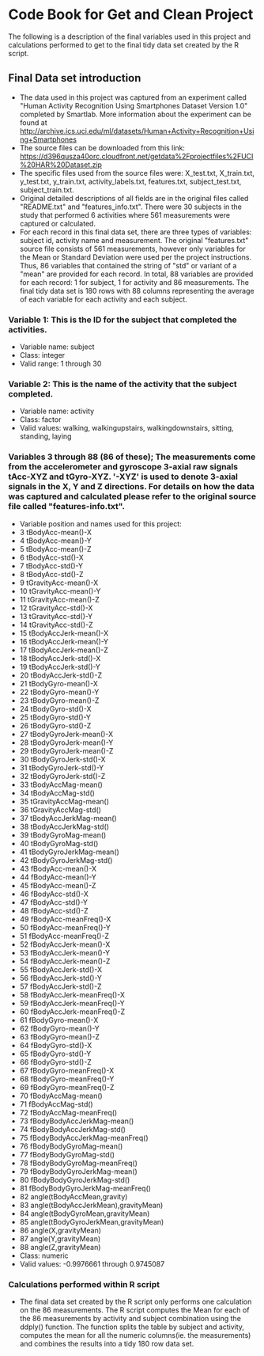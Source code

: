 # Code Book for Get and Clean Project
The following is a description of the final variables used in this project and calculations performed to get to the final tidy data set created by the R script.

## Final Data set introduction
* The data used in this project was captured from an experiment called "Human Activity Recognition Using Smartphones Dataset Version 1.0" completed by Smartlab. More information about the experiment can be found at http://archive.ics.uci.edu/ml/datasets/Human+Activity+Recognition+Using+Smartphones 
* The source files can be downloaded from this link: https://d396qusza40orc.cloudfront.net/getdata%2Fprojectfiles%2FUCI%20HAR%20Dataset.zip
* The specific files used from the source files were: X_test.txt, X_train.txt, y_test.txt, y_train.txt, activity_labels.txt, features.txt, subject_test.txt, subject_train.txt. 
* Original detailed descriptions of all fields are in the original files called "README.txt" and "features_info.txt".  There were 30 subjects in the study that performed 6 activities where 561 measurements were captured or calculated.
* For each record in this final data set, there are three types of variables: subject id, activity name and measurement.  The original "features.txt" source file consists of 561 measurements, however only variables for the Mean or Standard Deviation were used per the project instructions. Thus, 86 variables that contained the string of "std" or variant of a "mean" are provided for each record. In total, 88 variables are provided for each record: 1 for subject, 1 for activity and 86 measurements.  The final tidy data set is 180 rows with 88 columns representing the average of each variable for each activity and each subject.
  
### Variable 1: This is the ID for the subject that completed the activities.
* Variable name: subject
* Class: integer
* Valid range: 1 through 30

### Variable 2: This is the name of the activity that the subject completed. 
* Variable name: activity
* Class: factor
* Valid values: walking, walkingupstairs, walkingdownstairs, sitting, standing, laying

### Variables 3 through 88 (86 of these); The measurements come from the accelerometer and gyroscope 3-axial raw signals tAcc-XYZ and tGyro-XYZ. '-XYZ' is used to denote 3-axial signals in the X, Y and Z directions. For details on how the data was captured and calculated please refer to the original source file called "features-info.txt".
* Variable position and names used for this project: 
* 3 tBodyAcc-mean()-X
* 4	tBodyAcc-mean()-Y
* 5	tBodyAcc-mean()-Z
* 6	tBodyAcc-std()-X
* 7	tBodyAcc-std()-Y
* 8	tBodyAcc-std()-Z
* 9	tGravityAcc-mean()-X
* 10	tGravityAcc-mean()-Y
* 11	tGravityAcc-mean()-Z
* 12	tGravityAcc-std()-X
* 13	tGravityAcc-std()-Y
* 14	tGravityAcc-std()-Z
* 15	tBodyAccJerk-mean()-X
* 16	tBodyAccJerk-mean()-Y
* 17	tBodyAccJerk-mean()-Z
* 18	tBodyAccJerk-std()-X
* 19	tBodyAccJerk-std()-Y
* 20	tBodyAccJerk-std()-Z
* 21	tBodyGyro-mean()-X
* 22	tBodyGyro-mean()-Y
* 23	tBodyGyro-mean()-Z
* 24	tBodyGyro-std()-X
* 25	tBodyGyro-std()-Y
* 26	tBodyGyro-std()-Z
* 27	tBodyGyroJerk-mean()-X
* 28	tBodyGyroJerk-mean()-Y
* 29	tBodyGyroJerk-mean()-Z
* 30	tBodyGyroJerk-std()-X
* 31	tBodyGyroJerk-std()-Y
* 32	tBodyGyroJerk-std()-Z
* 33	tBodyAccMag-mean()
* 34	tBodyAccMag-std()
* 35	tGravityAccMag-mean()
* 36	tGravityAccMag-std()
* 37	tBodyAccJerkMag-mean()
* 38	tBodyAccJerkMag-std()
* 39	tBodyGyroMag-mean()
* 40	tBodyGyroMag-std()
* 41	tBodyGyroJerkMag-mean()
* 42	tBodyGyroJerkMag-std()
* 43	fBodyAcc-mean()-X
* 44	fBodyAcc-mean()-Y
* 45	fBodyAcc-mean()-Z
* 46	fBodyAcc-std()-X
* 47	fBodyAcc-std()-Y
* 48	fBodyAcc-std()-Z
* 49	fBodyAcc-meanFreq()-X
* 50	fBodyAcc-meanFreq()-Y
* 51	fBodyAcc-meanFreq()-Z
* 52	fBodyAccJerk-mean()-X
* 53	fBodyAccJerk-mean()-Y
* 54	fBodyAccJerk-mean()-Z
* 55	fBodyAccJerk-std()-X
* 56	fBodyAccJerk-std()-Y
* 57	fBodyAccJerk-std()-Z
* 58	fBodyAccJerk-meanFreq()-X
* 59	fBodyAccJerk-meanFreq()-Y
* 60	fBodyAccJerk-meanFreq()-Z
* 61	fBodyGyro-mean()-X
* 62	fBodyGyro-mean()-Y
* 63	fBodyGyro-mean()-Z
* 64	fBodyGyro-std()-X
* 65	fBodyGyro-std()-Y
* 66	fBodyGyro-std()-Z
* 67	fBodyGyro-meanFreq()-X
* 68	fBodyGyro-meanFreq()-Y
* 69	fBodyGyro-meanFreq()-Z
* 70	fBodyAccMag-mean()
* 71	fBodyAccMag-std()
* 72	fBodyAccMag-meanFreq()
* 73	fBodyBodyAccJerkMag-mean()
* 74	fBodyBodyAccJerkMag-std()
* 75	fBodyBodyAccJerkMag-meanFreq()
* 76	fBodyBodyGyroMag-mean()
* 77	fBodyBodyGyroMag-std()
* 78	fBodyBodyGyroMag-meanFreq()
* 79	fBodyBodyGyroJerkMag-mean()
* 80	fBodyBodyGyroJerkMag-std()
* 81	fBodyBodyGyroJerkMag-meanFreq()
* 82	angle(tBodyAccMean,gravity)
* 83	angle(tBodyAccJerkMean),gravityMean)
* 84	angle(tBodyGyroMean,gravityMean)
* 85	angle(tBodyGyroJerkMean,gravityMean)
* 86	angle(X,gravityMean)
* 87	angle(Y,gravityMean)
* 88	angle(Z,gravityMean)
* Class: numeric
* Valid values: -0.9976661 through 0.9745087

### Calculations performed within R script
* The final data set created by the R script only performs one calculation on the 86 measurements. The R script computes the Mean for each of the 86 measurements by activity and subject combination using the ddply() function. The function splits the table by subject and activity, computes the mean for all the numeric columns(ie. the measurements) and combines the results into a tidy 180 row data set.
